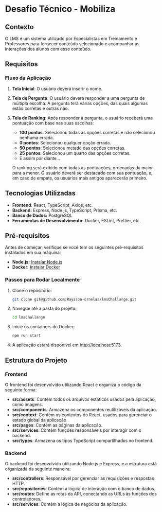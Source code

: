 # Desafio Técnico - Mobiliza

## Contexto

O LMS é um sistema utilizado por Especialistas em Treinamento e Professores para fornecer conteúdo selecionado e acompanhar as interações dos alunos com esse conteúdo.

## Requisitos

### Fluxo da Aplicação

1. **Tela Inicial**: O usuário deverá inserir o nome.
   
2. **Tela de Pergunta**: O usuário deverá responder a uma pergunta de múltipla escolha. A pergunta terá várias opções, das quais algumas estão corretas e outras não.

3. **Tela de Ranking**: Após responder à pergunta, o usuário receberá uma pontuação com base nas suas escolhas:
   - **100 pontos**: Selecionou todas as opções corretas e não selecionou nenhuma errada.
   - **0 pontos**: Selecionou qualquer opção errada.
   - **50 pontos**: Selecionou metade das opções corretas.
   - **25 pontos**: Selecionou um quarto das opções corretas.
   - E assim por diante...

   O ranking será exibido com todas as pontuações, ordenadas da maior para a menor. O usuário deverá ser destacado com sua pontuação, e, em caso de empate, os usuários mais antigos aparecerão primeiro.


## Tecnologias Utilizadas

- **Frontend:** React, TypeScript, Axios, etc.
- **Backend:** Express, Node.js, TypeScript, Prisma, etc.
- **Banco de Dados:** PostgreSQL
- **Ferramentas de Desenvolvimento:** Docker, ESLint, Prettier, etc.

## Pré-requisitos

Antes de começar, verifique se você tem os seguintes pré-requisitos instalados em sua máquina:

- **Node.js:** [Instalar Node.js](https://nodejs.org/en/)
- **Docker:** [Instalar Docker](https://www.docker.com/get-started)

### Passos para Rodar Localmente

1. Clone o repositório:

    ```bash
    git clone git@github.com:Raysson-ornelas/lmsChallange.git
    ```

2. Navegue até a pasta do projeto:

    ```bash
    cd lmsChallange
    ```

3. Inicie os containers do Docker:

    ```bash
    npm run start
    ```

4. A aplicação estará disponível em [http://localhost:5173](http://localhost:5173).

## Estrutura do Projeto

### Frontend

O frontend foi desenvolvido utilizando React e organiza o código da seguinte forma:

- **src/assets**: Contém todos os arquivos estáticos usados pela aplicação, como imagens.
- **src/components**: Armazena os componentes reutilizáveis da aplicação.
- **src/context**: Contém os contextos do React, usados para gerenciar o estado global da aplicação.
- **src/pages**: Contém as páginas da aplicação.
- **src/services**: Contém funções responsáveis por interagir com o backend.
- **src/types**: Armazena os tipos TypeScript compartilhados no frontend.

### Backend

O backend foi desenvolvido utilizando Node.js e Express, e a estrutura está organizada da seguinte maneira:

- **src/controllers**: Responsável por gerenciar as requisições e respostas HTTP.
- **src/repositories**: Contém a lógica de interação com o banco de dados.
- **src/routes**: Define as rotas da API, conectando as URLs às funções dos controladores.
- **src/services**: Contém a lógica de negócios da aplicação.

